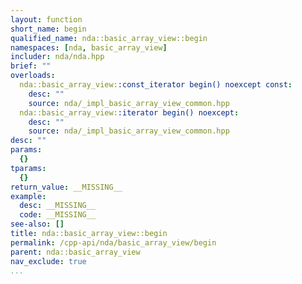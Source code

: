 ```yaml
---
layout: function
short_name: begin
qualified_name: nda::basic_array_view::begin
namespaces: [nda, basic_array_view]
includer: nda/nda.hpp
brief: ""
overloads:
  nda::basic_array_view::const_iterator begin() noexcept const:
    desc: ""
    source: nda/_impl_basic_array_view_common.hpp
  nda::basic_array_view::iterator begin() noexcept:
    desc: ""
    source: nda/_impl_basic_array_view_common.hpp
desc: ""
params:
  {}
tparams:
  {}
return_value: __MISSING__
example:
  desc: __MISSING__
  code: __MISSING__
see-also: []
title: nda::basic_array_view::begin
permalink: /cpp-api/nda/basic_array_view/begin
parent: nda::basic_array_view
nav_exclude: true
...
```


